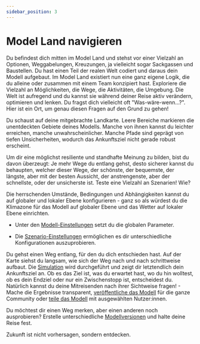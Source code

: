 ```yaml
---
sidebar_position: 3
---
```


# Model Land navigieren

Du befindest dich mitten im Model Land und stehst vor einer Vielzahl an Optionen, Weggabelungen, Kreuzungen, ja vielleicht sogar Sackgassen und Baustellen. Du hast einen Teil der realen Welt codiert und daraus dein Modell aufgebaut. Im Model Land existiert nun eine ganz eigene Logik, die du alleine oder zusammen mit einem Team konzipiert hast. Exploriere die Vielzahl an Möglichkeiten, die Wege, die Aktivitäten, die Umgebung. Die Welt ist aufregend und du kannst sie während deiner Reise aktiv verändern, optimieren und lenken. Du fragst dich vielleicht oft "Was-wäre-wenn...?". Hier ist ein Ort, um genau diesen Fragen auf den Grund zu gehen! 

Du schaust auf deine mitgebrachte Landkarte. Leere Bereiche markieren die unentdeckten Gebiete deines Modells. Manche von ihnen kannst du leichter erreichen, manche unwahrscheinlicher. Manche Pfade sind geprägt von tiefen Unsicherheiten, wodurch das Ankunftsziel nicht gerade robust erscheint.  

Um dir eine möglichst resiliente und standhafte Meinung zu bilden, bist du davon überzeugt: Je mehr Wege du entlang gehst, desto sicherer kannst du behaupten, welcher dieser Wege, der schönste, der bequemste, der längste, aber mit der besten Aussicht, der anstrengenste, aber der schnellste, oder der unsicherste ist. Teste eine Vielzahl an Szenarien! Wie?

Die herrschenden Umstände, Bedingungen und Abhängigkeiten kannst du auf globaler und lokaler Ebene konfigurieren - ganz so als würdest du die Klimazone für das Modell auf globaler Ebene und das Wetter auf lokaler Ebene einrichten.

- Unter den [Modell-Einstellungen](../Einstellungen/Modell-%20Einstellungen) setzt du die globalen Parameter.

- Die [Szenario-Einstellungen](../Einstellungen/Szenario-%20Einstellungen) ermöglichen es dir unterschiedliche Konfigurationen auszuprobieren.

Du gehst einen Weg entlang, für den du dich entschieden hast. Auf der Karte siehst du langsam, wie sich der Weg nach und nach schrittweise aufbaut. Die [Simulation](../Simulation%20durchführen) wird durchgeführt und zeigt dir letztendlich dein Ankunftsziel an. Ob es das Ziel ist, was du erwartet hast, wo du hin wolltest, ob es dein Endziel oder nur ein Zwischenstopp ist, entscheidest du. Natürlich kannst du deine Mitreisenden nach ihrer Sichtweise fragen! - Mache die Ergebnisse transparent,  [veröffentliche das Modell](../Publizieren/Modell%20veröffentlichen) für die ganze Community oder [teile das Modell](../Publizieren/Modell%20teilen) mit ausgewählten Nutzer:innen.

Du möchtest dir einen Weg merken, aber einen anderen noch ausprobieren? Erstelle unterschiedliche [Modellversionen](../Einstellungen/Versions-Einstellungen) und halte deine Reise fest.

Zukunft ist nicht vorhersagen, sondern entdecken. 
